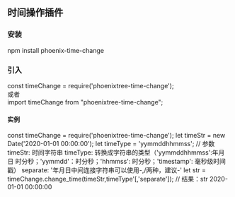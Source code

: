 ## 时间操作插件

### 安装
npm install phoenix-time-change

### 引入
const timeChange = require('phoenixtree-time-change');
<br/>或者<br/>
import timeChange from "phoenixtree-time-change";

#### 实例
const timeChange = require('phoenixtree-time-change');
let timeStr = new Date('2020-01-01 00:00:00');
let timeType = 'yymmddhhmmss';
// 参数 timeStr: 时间字符串 timeType: 转换成字符串的类型（'yymmddhhmmss':年月日 时分秒；'yymmdd'：时分秒；'hhmmss': 时分秒；'timestamp': 毫秒级时间戳） separate: '年月日中间连接字符串可以使用-,/两种，建议-'
let str = timeChange.change_time(timeStr,timeType'[,'separate']);
// 结果：str 2020-01-01 00:00:00